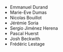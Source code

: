 * Emmanuel Durand
* Marie-Eve Dumas
* Nicolas Bouillot
* Jérémie Soria
* Sergio Jiménez Herena
* Pascal Huerst
* Josh Beckwith
* Frédéric Lestage
